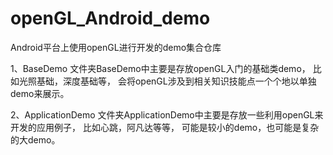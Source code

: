 # openGL_Android_demo
Android平台上使用openGL进行开发的demo集合仓库

1、BaseDemo
文件夹BaseDemo中主要是存放openGL入门的基础类demo，
比如光照基础，深度基础等，
会将openGL涉及到相关知识技能点一个个地以单独demo来展示。

2、ApplicationDemo
文件夹ApplicationDemo中主要是存放一些利用openGL来开发的应用例子，
比如心跳，阿凡达等等，
可能是较小的demo，也可能是复杂的大demo。
